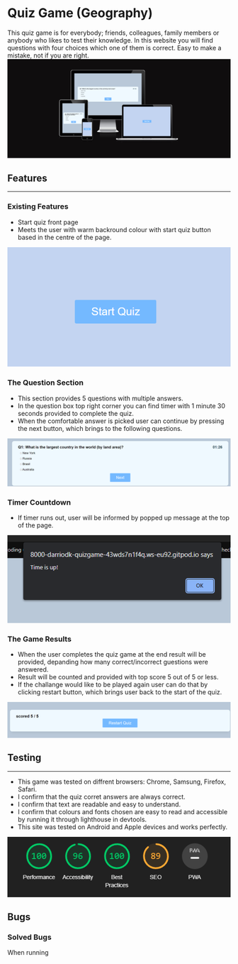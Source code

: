 # Quiz Game (Geography)

This quiz game is for everybody; friends, colleagues, family members or anybody who likes to test their knowledge. In this website you will find questions with four choices which one of them is correct. Easy to make a mistake, not if you are right.
![Alt text](screenshots-for-readme/Screenshot%20(210).png)

## Features
----
### Existing Features 
- Start quiz front page
- Meets the user with warm backround colour with start quiz button based in the centre of the page.

![Alt text](screenshots-for-readme/Screenshot%20(212).png)
### The Question Section
- This section provides 5 questions with multiple answers.
- In the question box top right corner you can find timer with 1 minute 30 seconds provided to complete the quiz.
- When the comfortable answer is picked user can continue by pressing the next button, which brings to the following questions.

![Alt text](screenshots-for-readme/Screenshot%20(216).png)

### Timer Countdown

- If timer runs out, user will be informed by popped up message at the top of the page.

![Alt text](screenshots-for-readme/Screenshot%20(214).png)

### The Game Results

- When the user completes the quiz game at the end result will be provided, depanding how many correct/incorrect guestions were answered.
- Result will be counted and provided with top score 5 out of 5 or less.
- If the challange would like to be played again user can do that by clicking restart button, which brings user back to the start of the quiz.

![Alt text](screenshots-for-readme/Screenshot%20(218).png)

## Testing 
----
- This game was tested on diffrent browsers: Chrome, Samsung, Firefox, Safari.
- I confirm that the quiz corret answers are always correct.
- I confirm that text are readable and easy to understand.
- I confirm that colours and fonts chosen are easy to read and accessible by running it through lighthouse in devtools.
- This site was tested on Android and Apple devices and works perfectly.

![Alt text](screenshots-for-readme/Screenshot%20(220).png)

## Bugs 

### Solved Bugs

When running 